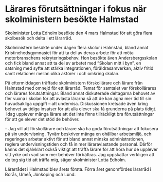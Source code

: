 # Lärares förutsättningar i fokus när skolministern besökte Halmstad

Skolminister Lotta Edholm besökte den 4 mars Halmstad för att göra flera skolbesök och delta i ett lärarråd.

Skolministern besökte under dagen flera skolor i Halmstad, bland annat Kristinehedsgymnasiet för att ta del av deras arbete för att möta motorbranschens rekryteringsbehov. Hon besökte även Andersbergsskolan och fick bland annat att ta del av arbetet med ”Skolan mitt i byn”, en satsning med syfte att stärka integrationen, föräldrasamverkan, aktiv fritid samt relationer mellan olika aktörer i och omkring skolan.

På eftermiddagen träffade skolministern förskollärare och lärare från Halmstad med omnejd för ett lärarråd. Temat för samtalet var förskollärares och lärares förutsättningar. Bland annat diskuterade deltagarna behovet av fler vuxna i skolan för att avlasta lärarna så att de kan ägna mer tid till sin huvudsakliga uppgift – att undervisa. Diskussionen kretsade även kring behovet av tidiga insatser för att alla elever ska få grunderna på plats tidigt.  Idag upplever många lärare att det inte finns tillräckligt bra förutsättningar för att ge elever det stöd de behöver.

– Jag vill att förskollärare och lärare ska ha goda förutsättningar att fokusera på sin undervisning. Tyvärr beskriver många en ohållbar arbetsmiljö, och regeringen arbetar aktivt för att bland annat minska administrationen, reglera undervisningstiden och få in mer läraravlastande personal. Därför känns det självklart också viktigt att träffa lärare för att höra hur de upplever sitt yrke och vad som mer behöver förbättras. Jag uppskattar verkligen att de tog sig tid att träffa mig, säger skolminister Lotta Edholm.

Lärarrådet i Halmstad blev årets första. Förra året genomfördes lärarråd i Borås, Umeå, Jönköping och Lund.
